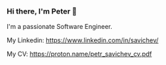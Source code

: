 ### Hi there, I'm Peter 👋

I'm a passionate Software Engineer.

My Linkedin: https://www.linkedin.com/in/savichev/

My CV: https://proton.name/petr_savichev_cv.pdf

<!--
**proton/proton** is a ✨ _special_ ✨ repository because its `README.md` (this file) appears on your GitHub profile.

Here are some ideas to get you started:

- 🔭 I’m currently working on ...
- 🌱 I’m currently learning ...
- 👯 I’m looking to collaborate on ...
- 🤔 I’m looking for help with ...
- 💬 Ask me about ...
- 📫 How to reach me: ...
- 😄 Pronouns: ...
- ⚡ Fun fact: ...

## Hi there, I'm Michael 👋

I'm a Software Engineer, passionate about technology and how it changes and amplifies things around us. I love to work on User Interfaces and create beautiful and useful things on the Web. Read more about my work on 🏡[my homepage](https://michael.romanenko.kg)

## Ask me about Life, the Universe, and Everything:
[![Gmail Badge](https://img.shields.io/badge/-michael@romanenko.kg-c14438?style=flat&logo=Gmail&logoColor=white)](mailto:michael@romanenko.kg "Connect via Email")
[![Twitter Badge](https://img.shields.io/badge/-@romanenko_m-00acee?style=flat&logo=Twitter&logoColor=white)](https://twitter.com/intent/follow?screen_name=romanenko_m "Follow on Twitter")


-->
